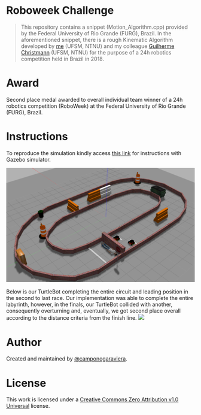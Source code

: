 # Roboweek Challenge

> This repository contains a snippet (Motion_Algorithm.cpp) provided by the Federal University of Rio Grande (FURG), Brazil. In the aforementioned snippet, there is a rough Kinematic Algorithm developed by [me](https://github.com/camponogaraviera) (UFSM, NTNU) and my colleague [Guilherme Christmann](https://github.com/guichristmann) (UFSM, NTNU) for the purpose of a 24h robotics competition held in Brazil in 2018.

# Award

Second place medal awarded to overall individual team winner of a 24h robotics competition (RoboWeek) at the Federal University of Rio Grande (FURG), Brazil.

# Instructions
To reproduce the simulation kindly access [this link](https://drive.google.com/drive/folders/1rIWDC9wHPcT_eNRiRx-XcyBCDKqV4Xsh) for instructions with Gazebo simulator.

![](GazeboSimulator.png)

Below is our TurtleBot completing the entire circuit and leading position in the second to last race. Our implementation was able to complete the entire labyrinth, however, in the finals, our TurtleBot collided with another, consequently overturning and, eventually, we got second place overall according to the distance criteria from the finish line.
![](competition.gif)

# Author

Created and maintained by [@camponogaraviera][1].

[1]: https://github.com/camponogaraviera

# License

This work is licensed under a [Creative Commons Zero Attribution v1.0 Universal](LICENSE) license.
